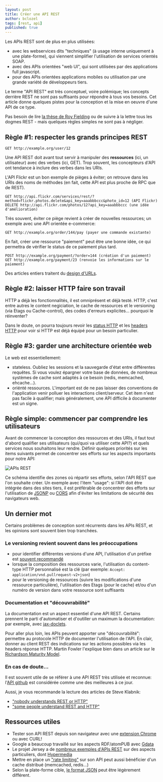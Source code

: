 ```yaml
---
layout: post
title: Créer une API REST
author: bclozel
tags: [rest, api]
published: true
---
```


Les APIs REST sont de plus en plus utilisées:

* avec les webservices dits "techniques" (à usage interne uniquement à
  une plate-forme), qui viennent simplifier l'utilisation de services
orientés SOAP.
* avec des APIs orientées "web UI", qui sont utilisées par des
  applications full javascript.
* pour des APIs orientées applications mobiles ou utilisation par une
  grande variété de développeurs tiers.

Le terme "API REST" est très conceptuel, voire polémique; les concepts
derrière REST ne sont pas suffisants pour répondre à tous vos besoins.
Cet article donne quelques pistes pour la conception et la mise en
oeuvre d'une API de ce type.

Pas besoin de lire [la thèse de Roy
Fielding](http://www.ics.uci.edu/~fielding/pubs/dissertation/top.htm) ou
de suivre à la lettre tous les dogmes REST - mais quelques règles
simples ne sont pas à négliger.

## Règle #1: respecter les grands principes REST

    GET http://example.org/user/12

Une API REST doit avant tout servir à manipuler des **ressources** (ici,
un utilisateur) avec des verbes (ici, GET). Trop souvent, les
concepteurs d'API ont tendance à inclure des verbes dans les URIs.

L'API Flickr est un bon exemple de pièges à éviter; on retrouve dans les
URIs des noms de méthodes (en fait, cette API est plus proche de RPC que
de REST).

    GET http://api.flickr.com/services/rest/?method=flickr.photos.delete&api_key=aaabbbccc&photo_id=12 (API Flickr)
    DELETE http://api.flickr.com/photos/12?api_key=aaabbbccc (une idée d'amélioration)

Très souvent, éviter ce piège revient à créer de nouvelles ressources;
un exemple avec une API orientée e-commerce:

    GET http://example.org/order/144/pay (payer une commande existante)

En fait, créer une ressource "paiement" peut être une bonne idée, ce qui
permettra de vérifier le status de ce paiement plus tard.

    POST http://example.org/payment/?order=144 (création d'un paiement)
    GET http://example.org/payment/23 (renvoie les informations sur le paiement)

Des articles entiers traitent du [design
d'URLs](http://warpspire.com/posts/url-design/).

## Règle #2: laisser HTTP faire son travail

HTTP a déjà les fonctionnalités, il est omniprésent et déjà testé.
HTTP, c'est entre autres le content negiciation, le cache de ressources
et le versioning (via Etags ou Cache-control), des codes d'erreurs
explicites... pourquoi le réinventer?

Dans le doute, on pourra toujours revoir les [status
HTTP](http://en.wikipedia.org/wiki/List_of_HTTP_status_codes) et les
[headers HTTP](http://en.wikipedia.org/wiki/List_of_HTTP_header_fields)
pour voir si HTTP est déjà équipé pour un besoin particulier.


## Règle #3: garder une architecture orientée web

Le web est essentiellement:

* stateless. Oubliez les sessions et la sauvegarde d'état entre 
différentes requêtes. Si vous voulez épargner votre base de données,
de nombreux systèmes de cache sont adaptés à ce besoin (redis,
memcached, ehcache...).
* oriénté ressources. L'important est de ne pas laisser des conventions
  de l'application venir polluer les interactions client/serveur. Cet
item n'est pas facile à qualifier; mais généralement, une API difficile
à documenter est un signe.


## Règle simple: commencer par comprendre les utilisateurs

Avant de commencer la conception des ressources et des URIs, il faut
tout d'abord qualifier ses utilisateurs (qui/quoi va utiliser cette
API?) et quels services nous souhaitons leur rendre.
Définir quelques priorités sur les items suivants permet de concentrer
ses efforts sur les aspects importants pour notre API:

![APIs REST](/public/img/2011-09-21-creer-une-api-rest/api-rest.png)

Ce schéma identifie des zones où répartir ses efforts, selon l'API REST
que l'on souhaite créer. Un exemple avec l'item "usage": si l'API doit
être intégrée dans des sites tiers, il est préférable de concentrer des
efforts sur l'utilisation de [JSONP](http://en.wikipedia.org/wiki/JSONP) ou [CORS](http://en.wikipedia.org/wiki/Cross-Origin_Resource_Sharing) afin d'éviter les limitations de sécurité des navigateurs web.

## Un dernier mot

Certains problèmes de conception sont récurrents dans les APIs REST, et
les opinions sont souvent bien trop tranchées.

### Le versioning revient souvent dans les préoccupations

* pour identifier différentes versions d'une API, l'utilisation d'un
  préfixe est [souvent
recommandé](http://stackoverflow.com/questions/389169/best-practices-for-api-versioning)
* lorsque la composition des ressources varie, l'utilisation du
  content-type HTTP personnalisé est la clé (par exemple: `Accept: application/vnd.pullrequest-v2+json`)
* pour le versioning de ressources (suivre les modifications d'une
  ressource particulière), l'utilisation des Etags (pour le cache) et/ou
d'un numéro de version dans votre ressource sont suffisants

### Documentation et "découvrabilité"

La documentation est un aspect essentiel d'une API REST. Certains
prennent le parti d'automatiser et d'outiller un maximum la
documentation: par exemple, avec [jax-doclets](http://www.lunatech-labs.com/open-source/jax-doclets).

Pour aller plus loin, les APIs peuvent apporter une "découvrabilité":
permettre au protocole HTTP de documenter l'utilisation de l'API. En
clair, donner au client REST des indications sur les actions possibles
via les headers réponse HTTP. Martin Fowler l'explique bien dans un
article sur le [Richardson Maturity
Model](http://martinfowler.com/articles/richardsonMaturityModel.html).

### En cas de doute...

Il est souvent utile de se référer à une API REST très
utilisée et reconnue: l'[API github](http://developer.github.com/) est considérée comme une des
meilleures à ce jour.

Aussi, je vous recommande la lecture des articles de Steve Klabnik:

* ["nobody understands REST or
  HTTP"](http://blog.steveklabnik.com/2011/07/03/nobody-understands-rest-or-http.html)
* ["some people understand REST and
  HTTP"](http://blog.steveklabnik.com/2011/08/07/some-people-understand-rest-and-http.html)


## Ressources utiles

* Tester son API REST depuis son navigateur avec une [extension Chrome](https://chrome.google.com/webstore/detail/cokgbflfommojglbmbpenpphppikmonn) ou
  avec CURL!
* Google a beaucoup travaillé sur les aspects RDF/atomPUB avec
  [Gdata](http://code.google.com/intl/fr-FR/apis/gdata/)
* Le projet Jersey a de [nombreux exemples d'APIs
  REST](http://download.java.net/maven/2/com/sun/jersey/samples/jersey-samples/)
sur des aspects particuliers, dont
[Hypermedia](http://download.java.net/maven/2/com/sun/jersey/experimental/hypermedia-action/hypermedia-action-sample/)
* Mettre en place un ["rate
  limiting"](http://stackoverflow.com/questions/667508/whats-a-good-rate-limiting-algorithm)
sur son API peut aussi bénéficier d'un cache distribué (memcached,
redis...)
* Selon la plate-forme cible, [le format
  JSON](http://jersey.java.net/nonav/documentation/latest/json.html#d4e955) peut être légèrement
  différent.

